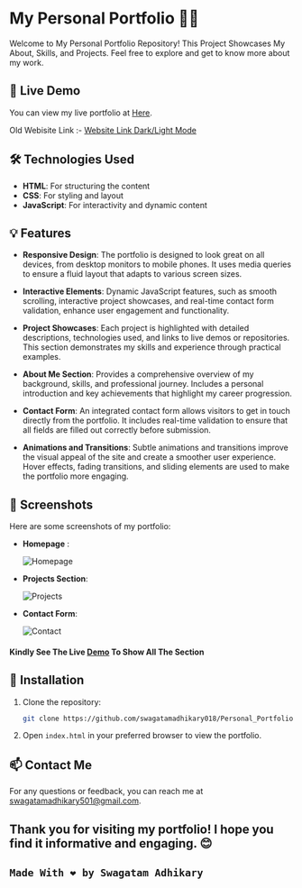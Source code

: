 # My Personal Portfolio 🚀🚀 

Welcome to My Personal Portfolio Repository! This Project Showcases My About, Skills, and Projects. Feel free to explore and get to know more about my work.

## 🚀 Live Demo

You can view my live portfolio at [Here](https://personalportfolio-by-swagatamadhikary.netlify.app/).

Old Webisite Link :- [Website Link Dark/Light Mode](https://personal-portfolio-swagatamadhikary.netlify.app/)

## 🛠️ Technologies Used

- **HTML**: For structuring the content
- **CSS**: For styling and layout
- **JavaScript**: For interactivity and dynamic content


## 💡 Features

- **Responsive Design**: The portfolio is designed to look great on all devices, from desktop monitors to mobile phones. It uses media queries to ensure a fluid layout that adapts to various screen sizes.

- **Interactive Elements**: Dynamic JavaScript features, such as smooth scrolling, interactive project showcases, and real-time contact form validation, enhance user engagement and functionality.

- **Project Showcases**: Each project is highlighted with detailed descriptions, technologies used, and links to live demos or repositories. This section demonstrates my skills and experience through practical examples.

- **About Me Section**: Provides a comprehensive overview of my background, skills, and professional journey. Includes a personal introduction and key achievements that highlight my career progression.

- **Contact Form**: An integrated contact form allows visitors to get in touch directly from the portfolio. It includes real-time validation to ensure that all fields are filled out correctly before submission.

- **Animations and Transitions**: Subtle animations and transitions improve the visual appeal of the site and create a smoother user experience. Hover effects, fading transitions, and sliding elements are used to make the portfolio more engaging.

## 📸 Screenshots

Here are some screenshots of my portfolio:

- **Homepage** :

  ![Homepage](https://github.com/swagatamadhikary018/Personal_Portfolio/blob/548f6ff6c60f532508bbbc0de846e8b1049889ea/homepage.png)


- **Projects Section**:
  
  ![Projects](https://github.com/swagatamadhikary018/Personal_Portfolio/blob/548f6ff6c60f532508bbbc0de846e8b1049889ea/projects.png)


- **Contact Form**:
  
  ![Contact](https://github.com/swagatamadhikary018/Personal_Portfolio/blob/548f6ff6c60f532508bbbc0de846e8b1049889ea/contact.png)



 #### Kindly See The Live [Demo](https://personalportfolio-by-swagatamadhikary.netlify.app/) To Show All The Section

## 🔧 Installation

1. Clone the repository:
    ```bash
    git clone https://github.com/swagatamadhikary018/Personal_Portfolio.git
    ```
  
2. Open `index.html` in your preferred browser to view the portfolio.


## 📫 Contact Me

For any questions or feedback, you can reach me at [swagatamadhikary501@gmail.com](mailto:swagatamadhikary501@gmail.com).


## Thank you for visiting my portfolio! I hope you find it informative and engaging. 😊 

## `Made With ❤️ by Swagatam Adhikary`
